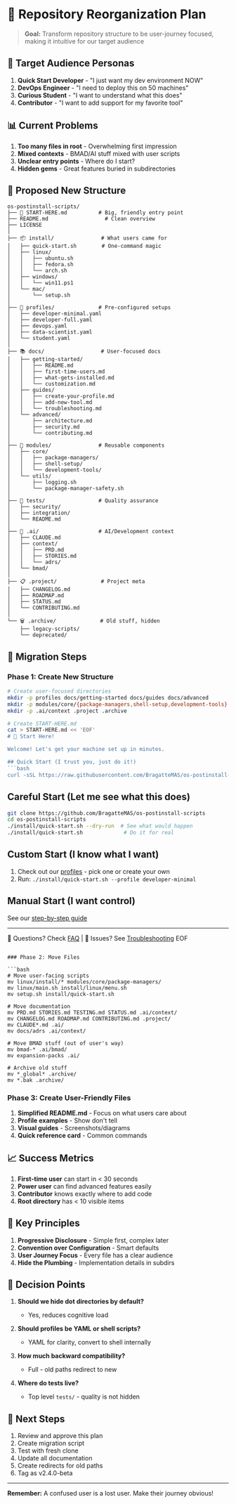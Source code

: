 # 🔄 Repository Reorganization Plan

> **Goal:** Transform repository structure to be user-journey focused, making it intuitive for our target audience

## 🎯 Target Audience Personas

1. **Quick Start Developer** - "I just want my dev environment NOW"
2. **DevOps Engineer** - "I need to deploy this on 50 machines"
3. **Curious Student** - "I want to understand what this does"
4. **Contributor** - "I want to add support for my favorite tool"

## 📊 Current Problems

1. **Too many files in root** - Overwhelming first impression
2. **Mixed contexts** - BMAD/AI stuff mixed with user scripts
3. **Unclear entry points** - Where do I start?
4. **Hidden gems** - Great features buried in subdirectories

## 🎨 Proposed New Structure

```
os-postinstall-scripts/
├── 🚀 START-HERE.md          # Big, friendly entry point
├── README.md                  # Clean overview
├── LICENSE
│
├── 📦 install/               # What users came for
│   ├── quick-start.sh        # One-command magic
│   ├── linux/
│   │   ├── ubuntu.sh
│   │   ├── fedora.sh
│   │   └── arch.sh
│   ├── windows/
│   │   └── win11.ps1
│   └── mac/
│       └── setup.sh
│
├── 🎨 profiles/              # Pre-configured setups
│   ├── developer-minimal.yaml
│   ├── developer-full.yaml
│   ├── devops.yaml
│   ├── data-scientist.yaml
│   └── student.yaml
│
├── 📚 docs/                  # User-focused docs
│   ├── getting-started/
│   │   ├── README.md
│   │   ├── first-time-users.md
│   │   ├── what-gets-installed.md
│   │   └── customization.md
│   ├── guides/
│   │   ├── create-your-profile.md
│   │   ├── add-new-tool.md
│   │   └── troubleshooting.md
│   └── advanced/
│       ├── architecture.md
│       ├── security.md
│       └── contributing.md
│
├── 🧩 modules/               # Reusable components
│   ├── core/
│   │   ├── package-managers/
│   │   ├── shell-setup/
│   │   └── development-tools/
│   └── utils/
│       ├── logging.sh
│       └── package-manager-safety.sh
│
├── 🧪 tests/                 # Quality assurance
│   ├── security/
│   ├── integration/
│   └── README.md
│
├── 🤖 .ai/                   # AI/Development context
│   ├── CLAUDE.md
│   ├── context/
│   │   ├── PRD.md
│   │   ├── STORIES.md
│   │   └── adrs/
│   └── bmad/
│
├── 📋 .project/              # Project meta
│   ├── CHANGELOG.md
│   ├── ROADMAP.md
│   ├── STATUS.md
│   └── CONTRIBUTING.md
│
└── 🗑️ .archive/              # Old stuff, hidden
    ├── legacy-scripts/
    └── deprecated/
```

## 🔄 Migration Steps

### Phase 1: Create New Structure
```bash
# Create user-focused directories
mkdir -p profiles docs/getting-started docs/guides docs/advanced
mkdir -p modules/core/{package-managers,shell-setup,development-tools}
mkdir -p .ai/context .project .archive

# Create START-HERE.md
cat > START-HERE.md << 'EOF'
# 🚀 Start Here!

Welcome! Let's get your machine set up in minutes.

## Quick Start (I trust you, just do it!)
```bash
curl -sSL https://raw.githubusercontent.com/BragatteMAS/os-postinstall-scripts/main/install/quick-start.sh | bash
```

## Careful Start (Let me see what this does)
```bash
git clone https://github.com/BragatteMAS/os-postinstall-scripts
cd os-postinstall-scripts
./install/quick-start.sh --dry-run  # See what would happen
./install/quick-start.sh             # Do it for real
```

## Custom Start (I know what I want)
1. Check out our [profiles](profiles/) - pick one or create your own
2. Run: `./install/quick-start.sh --profile developer-minimal`

## Manual Start (I want control)
See our [step-by-step guide](docs/getting-started/first-time-users.md)

---
🤔 Questions? Check [FAQ](docs/getting-started/README.md) | 🐛 Issues? See [Troubleshooting](docs/guides/troubleshooting.md)
EOF
```

### Phase 2: Move Files

```bash
# Move user-facing scripts
mv linux/install/* modules/core/package-managers/
mv linux/main.sh install/linux/menu.sh
mv setup.sh install/quick-start.sh

# Move documentation
mv PRD.md STORIES.md TESTING.md STATUS.md .ai/context/
mv CHANGELOG.md ROADMAP.md CONTRIBUTING.md .project/
mv CLAUDE*.md .ai/
mv docs/adrs .ai/context/

# Move BMAD stuff (out of user's way)
mv bmad-* .ai/bmad/
mv expansion-packs .ai/

# Archive old stuff
mv *_global* .archive/
mv *.bak .archive/
```

### Phase 3: Create User-Friendly Files

1. **Simplified README.md** - Focus on what users care about
2. **Profile examples** - Show don't tell
3. **Visual guides** - Screenshots/diagrams
4. **Quick reference card** - Common commands

## 📈 Success Metrics

1. **First-time user** can start in < 30 seconds
2. **Power user** can find advanced features easily  
3. **Contributor** knows exactly where to add code
4. **Root directory** has < 10 visible items

## 🎯 Key Principles

1. **Progressive Disclosure** - Simple first, complex later
2. **Convention over Configuration** - Smart defaults
3. **User Journey Focus** - Every file has a clear audience
4. **Hide the Plumbing** - Implementation details in subdirs

## 🚦 Decision Points

1. **Should we hide dot directories by default?** 
   - Yes, reduces cognitive load
   
2. **Should profiles be YAML or shell scripts?**
   - YAML for clarity, convert to shell internally

3. **How much backward compatibility?**
   - Full - old paths redirect to new

4. **Where do tests live?**
   - Top level `tests/` - quality is not hidden

## 📝 Next Steps

1. Review and approve this plan
2. Create migration script
3. Test with fresh clone
4. Update all documentation
5. Create redirects for old paths
6. Tag as v2.4.0-beta

---

**Remember:** A confused user is a lost user. Make their journey obvious!